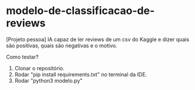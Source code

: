 # modelo-de-classificacao-de-reviews
[Projeto pessoa] IA capaz de ler reviews de um csv do Kaggle e dizer quais são positivas, quais são negativas e o motivo.

Como testar? 

1. Clonar o repositório.
2. Rodar "pip install requirements.txt" no terminal da IDE.
3. Rodar "python3 modelo.py" 
